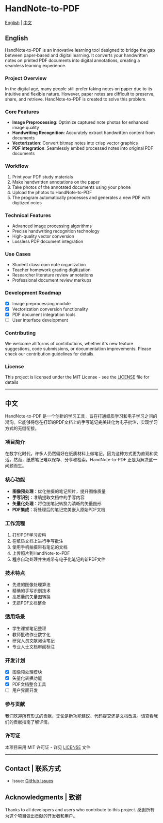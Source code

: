 # HandNote-to-PDF

[English](#english) | [中文](#chinese)

<a name="english"></a>
## English

HandNote-to-PDF is an innovative learning tool designed to bridge the gap between paper-based and digital learning. It converts your handwritten notes on printed PDF documents into digital annotations, creating a seamless learning experience.

### Project Overview

In the digital age, many people still prefer taking notes on paper due to its intuitive and flexible nature. However, paper notes are difficult to preserve, share, and retrieve. HandNote-to-PDF is created to solve this problem.

### Core Features

- **Image Preprocessing**: Optimize captured note photos for enhanced image quality
- **Handwriting Recognition**: Accurately extract handwritten content from documents
- **Vectorization**: Convert bitmap notes into crisp vector graphics
- **PDF Integration**: Seamlessly embed processed notes into original PDF documents

### Workflow

1. Print your PDF study materials
2. Make handwritten annotations on the paper
3. Take photos of the annotated documents using your phone
4. Upload the photos to HandNote-to-PDF
5. The program automatically processes and generates a new PDF with digitized notes

### Technical Features

- Advanced image processing algorithms
- Precise handwriting recognition technology
- High-quality vector conversion
- Lossless PDF document integration

### Use Cases

- Student classroom note organization
- Teacher homework grading digitization
- Researcher literature review annotations
- Professional document review markups

### Development Roadmap

- [x] Image preprocessing module
- [x] Vectorization conversion functionality
- [x] PDF document integration tools
- [ ] User interface development

### Contributing

We welcome all forms of contributions, whether it's new feature suggestions, code submissions, or documentation improvements. Please check our contribution guidelines for details.

### License

This project is licensed under the MIT License - see the [LICENSE](LICENSE) file for details

---

<a name="chinese"></a>
## 中文

HandNote-to-PDF 是一个创新的学习工具，旨在打通纸质学习和电子学习之间的鸿沟。它能够将您在打印的PDF文档上的手写笔记完美转化为电子批注，实现学习方式的无缝衔接。

### 项目简介

在数字化时代，许多人仍然偏好在纸质材料上做笔记，因为这种方式更为直观和灵活。然而，纸质笔记难以保存、分享和检索。HandNote-to-PDF 正是为解决这一问题而生。

### 核心功能

- **图像预处理**：优化拍摄的笔记照片，提升图像质量
- **手写识别**：准确提取文档中的手写内容
- **矢量化处理**：将位图笔记转换为清晰的矢量图形
- **PDF集成**：将处理后的笔记完美嵌入原始PDF文档

### 工作流程

1. 打印PDF学习资料
2. 在纸质文档上进行手写批注
3. 使用手机拍摄带有笔记的文档
4. 上传照片到HandNote-to-PDF
5. 程序自动处理并生成带有电子化笔记的新PDF文件

### 技术特点

- 先进的图像处理算法
- 精确的手写识别技术
- 高质量的矢量图转换
- 无损PDF文档整合

### 适用场景

- 学生课堂笔记整理
- 教师批改作业数字化
- 研究人员文献阅读笔记
- 专业人士文档审阅标注

### 开发计划

- [x] 图像预处理模块
- [x] 矢量化转换功能
- [x] PDF文档整合工具
- [ ] 用户界面开发

### 参与贡献

我们欢迎所有形式的贡献，无论是新功能建议、代码提交还是文档改进。请查看我们的贡献指南了解详情。

### 许可证

本项目采用 MIT 许可证 - 详见 [LICENSE](LICENSE) 文件

---

## Contact | 联系方式

- Issue: [GitHub Issues](https://github.com/gaoxiaobei/HandNote-to-PDF/issues)

## Acknowledgments | 致谢

Thanks to all developers and users who contribute to this project.
感谢所有为这个项目做出贡献的开发者和用户。
